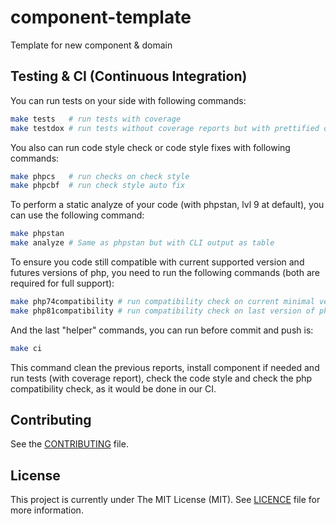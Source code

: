 # component-template
Template for new component & domain


## Testing & CI (Continuous Integration)

You can run tests on your side with following commands:
```bash
make tests   # run tests with coverage
make testdox # run tests without coverage reports but with prettified output
```

You also can run code style check or code style fixes with following commands:
```bash
make phpcs   # run checks on check style
make phpcbf  # run check style auto fix
```

To perform a static analyze of your code (with phpstan, lvl 9 at default), you can use the following command:
```bash
make phpstan
make analyze # Same as phpstan but with CLI output as table
```

To ensure you code still compatible with current supported version and futures versions of php, you need to
run the following commands (both are required for full support):
```bash
make php74compatibility # run compatibility check on current minimal version of php we support
make php81compatibility # run compatibility check on last version of php we will support in future
```

And the last "helper" commands, you can run before commit and push is:
```bash
make ci
```
This command clean the previous reports, install component if needed and run tests (with coverage report),
check the code style and check the php compatibility check, as it would be done in our CI.

## Contributing

See the [CONTRIBUTING](CONTRIBUTING.md) file.

## License

This project is currently under The MIT License (MIT). See [LICENCE](LICENSE) file for more information.
